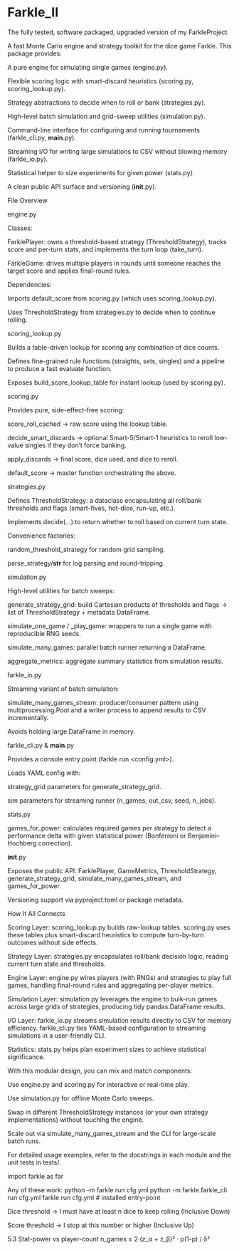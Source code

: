 # Farkle_II
The fully tested, software packaged, upgraded version of my FarkleProject

A fast Monte Carlo engine and strategy toolkit for the dice game Farkle. This package provides:

A pure engine for simulating single games (engine.py).

Flexible scoring logic with smart-discard heuristics (scoring.py, scoring_lookup.py).

Strategy abstractions to decide when to roll or bank (strategies.py).

High-level batch simulation and grid-sweep utilities (simulation.py).

Command-line interface for configuring and running tournaments (farkle_cli.py, __main__.py).

Streaming I/O for writing large simulations to CSV without blowing memory (farkle_io.py).

Statistical helper to size experiments for given power (stats.py).

A clean public API surface and versioning (__init__.py).

File Overview

engine.py

Classes:

FarklePlayer: owns a threshold-based strategy (ThresholdStrategy), tracks score and per-turn stats, and implements the turn loop (take_turn).

FarkleGame: drives multiple players in rounds until someone reaches the target score and applies final-round rules.

Dependencies:

Imports default_score from scoring.py (which uses scoring_lookup.py).

Uses ThresholdStrategy from strategies.py to decide when to continue rolling.

scoring_lookup.py

Builds a table-driven lookup for scoring any combination of dice counts.

Defines fine-grained rule functions (straights, sets, singles) and a pipeline to produce a fast evaluate function.

Exposes build_score_lookup_table for instant lookup (used by scoring.py).

scoring.py

Provides pure, side-effect-free scoring:

score_roll_cached → raw score using the lookup table.

decide_smart_discards → optional Smart-5/Smart-1 heuristics to reroll low-value singles if they don’t force banking.

apply_discards → final score, dice used, and dice to reroll.

default_score → master function orchestrating the above.

strategies.py

Defines ThresholdStrategy: a dataclass encapsulating all roll/bank thresholds and flags (smart-fives, hot-dice, run-up, etc.).

Implements decide(...) to return whether to roll based on current turn state.

Convenience factories:

random_threshold_strategy for random grid sampling.

parse_strategy/__str__ for log parsing and round-tripping.

simulation.py

High-level utilities for batch sweeps:

generate_strategy_grid: build Cartesian products of thresholds and flags → list of ThresholdStrategy + metadata DataFrame.

simulate_one_game / _play_game: wrappers to run a single game with reproducible RNG seeds.

simulate_many_games: parallel batch runner returning a DataFrame.

aggregate_metrics: aggregate summary statistics from simulation results.

farkle_io.py

Streaming variant of batch simulation:

simulate_many_games_stream: producer/consumer pattern using multiprocessing.Pool and a writer process to append results to CSV incrementally.

Avoids holding large DataFrame in memory.

farkle_cli.py & __main__.py

Provides a console entry point (farkle run <config.yml>).

Loads YAML config with:

strategy_grid parameters for generate_strategy_grid.

sim parameters for streaming runner (n_games, out_csv, seed, n_jobs).

stats.py

games_for_power: calculates required games per strategy to detect a performance delta with given statistical power (Bonferroni or Benjamini–Hochberg correction).

__init__.py

Exposes the public API: FarklePlayer, GameMetrics, ThresholdStrategy, generate_strategy_grid, simulate_many_games_stream, and games_for_power.

Versioning support via pyproject.toml or package metadata.

How It All Connects

Scoring Layer: scoring_lookup.py builds raw-lookup tables. scoring.py uses these tables plus smart-discard heuristics to compute turn-by-turn outcomes without side effects.

Strategy Layer: strategies.py encapsulates roll/bank decision logic, reading current turn state and thresholds.

Engine Layer: engine.py wires players (with RNGs) and strategies to play full games, handling final-round rules and aggregating per-player metrics.

Simulation Layer: simulation.py leverages the engine to bulk-run games across large grids of strategies, producing tidy pandas.DataFrame results.

I/O Layer: farkle_io.py streams simulation results directly to CSV for memory efficiency. farkle_cli.py ties YAML-based configuration to streaming simulations in a user-friendly CLI.

Statistics: stats.py helps plan experiment sizes to achieve statistical significance.

With this modular design, you can mix and match components:

Use engine.py and scoring.py for interactive or real-time play.

Use simulation.py for offline Monte Carlo sweeps.

Swap in different ThresholdStrategy instances (or your own strategy implementations) without touching the engine.

Scale out via simulate_many_games_stream and the CLI for large-scale batch runs.

For detailed usage examples, refer to the docstrings in each module and the unit tests in tests/.

import farkle as far

Any of these work:
python -m farkle run cfg.yml
python -m farkle.farkle_cli run cfg.yml
farkle run cfg.yml               # installed entry-point


Dice threshold -> I must have at least n dice to keep rolling (Inclusive Down)

Score threshold -> I stop at this number or higher (Inclusive Up)

5.3 Stat-power vs player-count
n_games ≥ 2·(z_α + z_β)² · p(1-p) / δ²
